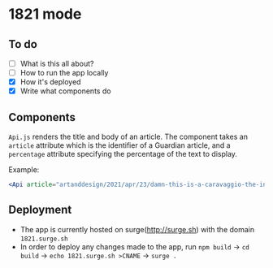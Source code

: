 # 1821 mode

## To do

- [ ] What is this all about?
- [ ] How to run the app locally
- [x] How it's deployed
- [x] Write what components do

## Components

`Api.js` renders the title and body of an article.
The component takes an `article` attribute which is the identifier of a Guardian article, and a `percentage` attribute specifying the percentage of the text to display.

Example:
```jsx
<Api article="artanddesign/2021/apr/23/damn-this-is-a-caravaggio-the-inside-story-of-an-old-master-found-in-spain" percentage="60" />
```

## Deployment 
* The app is currently hosted on surge(http://surge.sh) with the domain `1821.surge.sh`
* In order to deploy any changes made to the app, run `npm build` -> `cd build` -> `echo 1821.surge.sh >CNAME` -> `surge .`
